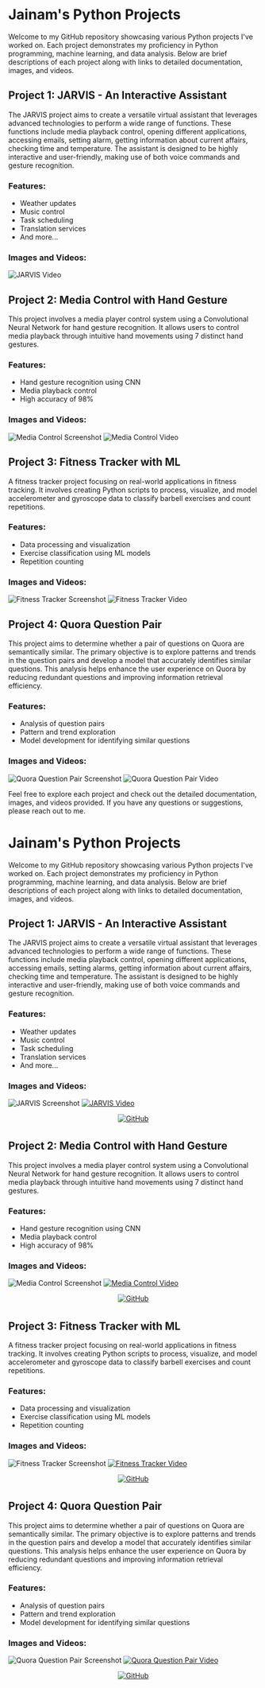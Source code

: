 # Jainam's Python Projects

Welcome to my GitHub repository showcasing various Python projects I've worked on. Each project demonstrates my proficiency in Python programming, machine learning, and data analysis. Below are brief descriptions of each project along with links to detailed documentation, images, and videos.

## Project 1: JARVIS - An Interactive Assistant
The JARVIS project aims to create a versatile virtual assistant that leverages advanced technologies to perform a wide range of functions. These functions include media playback control, opening different applications, accessing emails, setting alarm, getting information about current affairs, checking time and temperature. The assistant is designed to be highly interactive and user-friendly, making use of both voice commands and gesture recognition.

### Features:
- Weather updates
- Music control
- Task scheduling
- Translation services
- And more...

### Images and Videos:
![JARVIS Video](https://github.com/jainam0037/JARVIS--Python-project)

## Project 2: Media Control with Hand Gesture
This project involves a media player control system using a Convolutional Neural Network for hand gesture recognition. It allows users to control media playback through intuitive hand movements using 7 distinct hand gestures.

### Features:
- Hand gesture recognition using CNN
- Media playback control
- High accuracy of 98%

### Images and Videos:
![Media Control Screenshot](path_to_image)
![Media Control Video](path_to_video)

## Project 3: Fitness Tracker with ML
A fitness tracker project focusing on real-world applications in fitness tracking. It involves creating Python scripts to process, visualize, and model accelerometer and gyroscope data to classify barbell exercises and count repetitions.

### Features:
- Data processing and visualization
- Exercise classification using ML models
- Repetition counting

### Images and Videos:
![Fitness Tracker Screenshot](path_to_image)
![Fitness Tracker Video](path_to_video)

## Project 4: Quora Question Pair
This project aims to determine whether a pair of questions on Quora are semantically similar. The primary objective is to explore patterns and trends in the question pairs and develop a model that accurately identifies similar questions. This analysis helps enhance the user experience on Quora by reducing redundant questions and improving information retrieval efficiency.

### Features:
- Analysis of question pairs
- Pattern and trend exploration
- Model development for identifying similar questions

### Images and Videos:
![Quora Question Pair Screenshot](path_to_image)
![Quora Question Pair Video](path_to_video)

Feel free to explore each project and check out the detailed documentation, images, and videos provided. If you have any questions or suggestions, please reach out to me.













# Jainam's Python Projects

Welcome to my GitHub repository showcasing various Python projects I've worked on. Each project demonstrates my proficiency in Python programming, machine learning, and data analysis. Below are brief descriptions of each project along with links to detailed documentation, images, and videos.

## Project 1: JARVIS - An Interactive Assistant
The JARVIS project aims to create a versatile virtual assistant that leverages advanced technologies to perform a wide range of functions. These functions include media playback control, opening different applications, accessing emails, setting alarms, getting information about current affairs, checking time and temperature. The assistant is designed to be highly interactive and user-friendly, making use of both voice commands and gesture recognition.

### Features:
- Weather updates
- Music control
- Task scheduling
- Translation services
- And more...

### Images and Videos:
![JARVIS Screenshot](path_to_image)
[![JARVIS Video](path_to_video_thumbnail)](path_to_video)

<div align="center">
<a href="https://github.com/jainam0037/JARVIS--Python-project" target="_blank">
<img src="https://img.shields.io/badge/GitHub-100000?style=for-the-badge&logo=github&logoColor=white" alt="GitHub" style="margin-bottom: 5px;" />
</a>
</div>

## Project 2: Media Control with Hand Gesture
This project involves a media player control system using a Convolutional Neural Network for hand gesture recognition. It allows users to control media playback through intuitive hand movements using 7 distinct hand gestures.

### Features:
- Hand gesture recognition using CNN
- Media playback control
- High accuracy of 98%

### Images and Videos:
![Media Control Screenshot](path_to_image)
[![Media Control Video](path_to_video_thumbnail)](path_to_video)

<div align="center">
<a href="https://github.com/yourusername/Media-Control-with-Hand-Gesture" target="_blank">
<img src="https://img.shields.io/badge/GitHub-100000?style=for-the-badge&logo=github&logoColor=white" alt="GitHub" style="margin-bottom: 5px;" />
</a>
</div>

## Project 3: Fitness Tracker with ML
A fitness tracker project focusing on real-world applications in fitness tracking. It involves creating Python scripts to process, visualize, and model accelerometer and gyroscope data to classify barbell exercises and count repetitions.

### Features:
- Data processing and visualization
- Exercise classification using ML models
- Repetition counting

### Images and Videos:
![Fitness Tracker Screenshot](path_to_image)
[![Fitness Tracker Video](path_to_video_thumbnail)](path_to_video)

<div align="center">
<a href="https://github.com/yourusername/Fitness-Tracker-with-ML" target="_blank">
<img src="https://img.shields.io/badge/GitHub-100000?style=for-the-badge&logo=github&logoColor=white" alt="GitHub" style="margin-bottom: 5px;" />
</a>
</div>

## Project 4: Quora Question Pair
This project aims to determine whether a pair of questions on Quora are semantically similar. The primary objective is to explore patterns and trends in the question pairs and develop a model that accurately identifies similar questions. This analysis helps enhance the user experience on Quora by reducing redundant questions and improving information retrieval efficiency.

### Features:
- Analysis of question pairs
- Pattern and trend exploration
- Model development for identifying similar questions

### Images and Videos:
![Quora Question Pair Screenshot](path_to_image)
[![Quora Question Pair Video](path_to_video_thumbnail)](path_to_video)

<div align="center">
<a href="https://github.com/yourusername/Quora-Question-Pair" target="_blank">
<img src="https://img.shields.io/badge/GitHub-100000?style=for-the-badge&logo=github&logoColor=white" alt="GitHub" style="margin-bottom: 5px;" />
</a>
</div>

